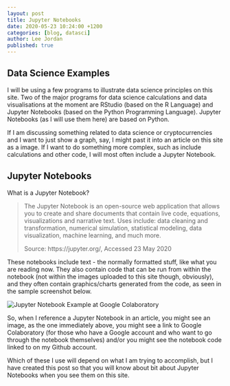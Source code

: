 ```yaml
---
layout: post
title: Jupyter Notebooks
date: 2020-05-23 10:24:00 +1200
categories: [blog, datasci]
author: Lee Jordan
published: true
---
```


<h2>Data Science Examples</h2>

<p>I will be using a few programs to illustrate data science principles on this site. Two of the major programs for data science calculations and data visualisations at the moment are RStudio (based on the R Language) and Jupyter Notebooks (based on the Python Programming Language). Jupyter Notebooks (as I will use them here) are based on Python.<p> 

<p>If I am discussing something related to data science or cryptocurrencies and I want to just show a graph, say, I might past it into an article on this site as a image. If I want to do something more complex, such as include calculations and other code, I will most often include a Jupyter Notebook.</p>

<h2>Jupyter Notebooks</h2>

<p>What is a Jupyter Notebook?</p>

<blockquote>

<p>The Jupyter Notebook is an open-source web application that allows you to create and share documents that contain live code, equations, visualizations and narrative text. Uses include: data cleaning and transformation, numerical simulation, statistical modeling, data visualization, machine learning, and much more.</p>

<p>Source: https://jupyter.org/, Accessed 23 May 2020</p>

</blockquote>

<p>These notebooks include text - the normally formatted stuff, like what you are reading now. They also contain code that can be run from within the notebook (not within the images uploaded to this site though, obviously), and they often contain graphics/charts generated from the code, as seen in the sample screenshot below.</p>

<p><img class="img-border" src="https://cryptograph.co.nz/public/assets/images/jupyter-notebook-google-colaboratory.png" alt="Jupyter Notebook Example at Google Colaboratory"></p>

<p>So, when I reference a Jupyter Notebook in an article, you might see an image, as the one immediately above, you might see a link to Google Colaboratory (for those who have a Google account and who want to go through the notebook themselves) and/or you might see the notebook code linked to on my Github account.<p>

<p>Which of these I use will depend on what I am trying to accomplish, but I have created this post so that you will know about bit about Jupyter Notebooks when you see them on this site.</p>